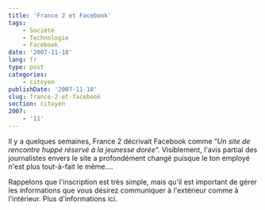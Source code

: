 ```yaml
---
title: 'France 2 et Facebook'
tags:
    - Société
    - Technologie
    - Facebook
date: '2007-11-18'
lang: fr
type: post
categories:
    - citoyen
publishDate: '2007-11-18'
slug: france-2-et-facebook
section: citoyen
2007:
    - '11'
---
```


Il y a quelques semaines, France 2 décrivait Facebook comme “_Un site de rencontre huppé réservé à la jeunesse dorée_“. Visiblement, l'avis partial des journalistes envers le site a profondément changé puisque le ton employé n'est plus tout-à-fait le même….

<!--more-->

Rappelons que l'inscription est très simple, mais qu'il est important de gérer les informations que vous désirez communiquer à l'extérieur comme à l'intérieur. Plus d'informations ici.

<div>

</div>